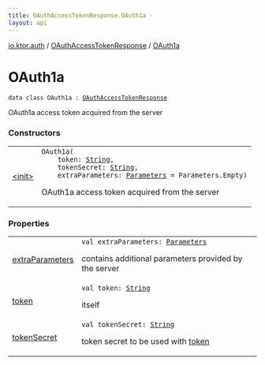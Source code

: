 ```yaml
---
title: OAuthAccessTokenResponse.OAuth1a - 
layout: api
---
```


<div class='api-docs-breadcrumbs'><a href="../../index.html">io.ktor.auth</a> / <a href="../index.html">OAuthAccessTokenResponse</a> / <a href="./index.html">OAuth1a</a></div>

# OAuth1a

<div class="signature"><code><span class="keyword">data</span> <span class="keyword">class </span><span class="identifier">OAuth1a</span>&nbsp;<span class="symbol">:</span>&nbsp;<a href="../index.html"><span class="identifier">OAuthAccessTokenResponse</span></a></code></div>

OAuth1a access token acquired from the server

### Constructors

<table class="api-docs-table">
<tbody>
<tr>
<td markdown="1">

<a href="-init-.html">&lt;init&gt;</a>


</td>
<td markdown="1">
<div class="signature"><code><span class="identifier">OAuth1a</span><span class="symbol">(</span><br/>&nbsp;&nbsp;&nbsp;&nbsp;<span class="parameterName" id="io.ktor.auth.OAuthAccessTokenResponse.OAuth1a$<init>(kotlin.String, kotlin.String, io.ktor.http.Parameters)/token">token</span><span class="symbol">:</span>&nbsp;<a href="https://kotlinlang.org/api/latest/jvm/stdlib/kotlin/-string/index.html"><span class="identifier">String</span></a><span class="symbol">, </span><br/>&nbsp;&nbsp;&nbsp;&nbsp;<span class="parameterName" id="io.ktor.auth.OAuthAccessTokenResponse.OAuth1a$<init>(kotlin.String, kotlin.String, io.ktor.http.Parameters)/tokenSecret">tokenSecret</span><span class="symbol">:</span>&nbsp;<a href="https://kotlinlang.org/api/latest/jvm/stdlib/kotlin/-string/index.html"><span class="identifier">String</span></a><span class="symbol">, </span><br/>&nbsp;&nbsp;&nbsp;&nbsp;<span class="parameterName" id="io.ktor.auth.OAuthAccessTokenResponse.OAuth1a$<init>(kotlin.String, kotlin.String, io.ktor.http.Parameters)/extraParameters">extraParameters</span><span class="symbol">:</span>&nbsp;<a href="../../../io.ktor.http/-parameters/index.html"><span class="identifier">Parameters</span></a>&nbsp;<span class="symbol">=</span>&nbsp;Parameters.Empty<span class="symbol">)</span></code></div>

OAuth1a access token acquired from the server


</td>
</tr>
</tbody>
</table>

### Properties

<table class="api-docs-table">
<tbody>
<tr>
<td markdown="1">

<a href="extra-parameters.html">extraParameters</a>


</td>
<td markdown="1">
<div class="signature"><code><span class="keyword">val </span><span class="identifier">extraParameters</span><span class="symbol">: </span><a href="../../../io.ktor.http/-parameters/index.html"><span class="identifier">Parameters</span></a></code></div>

contains additional parameters provided by the server


</td>
</tr>
<tr>
<td markdown="1">

<a href="token.html">token</a>


</td>
<td markdown="1">
<div class="signature"><code><span class="keyword">val </span><span class="identifier">token</span><span class="symbol">: </span><a href="https://kotlinlang.org/api/latest/jvm/stdlib/kotlin/-string/index.html"><span class="identifier">String</span></a></code></div>

itself


</td>
</tr>
<tr>
<td markdown="1">

<a href="token-secret.html">tokenSecret</a>


</td>
<td markdown="1">
<div class="signature"><code><span class="keyword">val </span><span class="identifier">tokenSecret</span><span class="symbol">: </span><a href="https://kotlinlang.org/api/latest/jvm/stdlib/kotlin/-string/index.html"><span class="identifier">String</span></a></code></div>

token secret to be used with <a href="token.html">token</a>


</td>
</tr>
</tbody>
</table>
